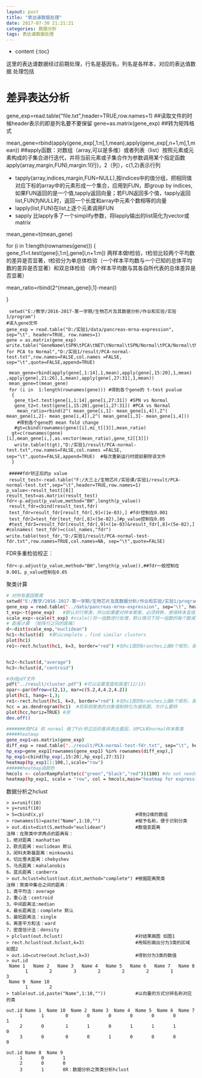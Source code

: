 ```yaml
---
layout: post
title: "表达谱数据处理"
date: 2017-07-30 21:21:21
categories: 数据分析
tags: 表达谱数据处理
---
```


* content
{:toc}


这里的表达谱数据经过前期处理，行名是基因名，列名是各样本，对应的表达值数据
处理包括















# 差异表达分析
gene_exp=read.table("file.txt",header=TRUE,row.names=1) ##读取文件的时候header表示的即是列名要不要保留
gene=as.matrix(gene_exp) ##转为矩阵格式

mean_gene=rbind(apply(gene_exp[,1:n],1,mean),apply(gene_exp[,n+1,m],1,mean))
##apply函数：对数组（array,可以是多维）或者列表（list）按照元素或元素构成的子集合进行迭代，并将当前元素或子集合作为参数调用某个指定函数apply(array,margin,FUN),margin:1(行)，2（列），c(1,2)表示行列

- tapply(array,indices,margin,FUN=NULL),按indices中的值分组，把相同值对应下标的array中的元素形成一个集合，应用到FUN，即group by indices,如果FUN返回的是一个值,tapply返回向量；若FUN返回多个值，tapply返回list,FUN为NULL时，返回一个长度和array中元素个数相等的向量
- lapply(list,FUN)在list上逐个元素调用FUN
- sapply 比lapply多了一个simplify参数，将lapply输出的list简化为vector或matrix

mean_gene=t(mean_gene)

for (i in 1:length(rownames(gene)))
{
    gene_t1=t.test(gene[i,1:n],gene[i,n+1:m]) 两样本做t检验，t检验比较两个平均数的差异是否显著，t检验分为单总体检验（一个样本平均数与一个已知的总体平均数的差异是否显著）和双总体检验（两个样本平均数与其各自所代表的总体差异是否显著）
    
mean_ratio=rbind(2^(mean_gene[i,1]-mean))
    
}

```shell
 setwd("E:/教学/2016-2017-第一学期/生物芯片及其数据分析/作业和实验/实验1/program")
#读入gene文件
gene_exp = read.table("D:/实验1/data/pancreas-mrna-expression", sep="\t", header=TRUE, row.names=1)
gene = as.matrix(gene_exp)
write.table("GeneName\tSPN\tPCA\tNET\tNormal\tSPN/Normal\tPCA/Normal\tNET/Normal\tPvalue for PCA to Normal","D:/实验1/result/PCA-normal-test.txt",row.names=FALSE,col.names =FALSE, sep="\t",quote=FALSE,append=TRUE)   
 
 mean_gene=rbind(apply(gene[,1:14],1,mean),apply(gene[,15:20],1,mean) ,apply(gene[,21:26],1,mean),apply(gene[,27:31],1,mean))
 mean_gene=t(mean_gene)
 for (i in  1:length(rownames(gene))) #得到各个gene的 t-test pvalue
  {
   gene_t1=t.test(gene[i,1:14],gene[i,27:31]) #SPN vs Normal
   gene_t2=t.test(gene[i,15:20],gene[i,27:31]) #PCA vs Normal
    mean_ratio=rbind(2^( mean_gene[i,1]- mean_gene[i,4]),2^( mean_gene[i,2]- mean_gene[i,4]),2^( mean_gene[i,3]- mean_gene[i,4]))
    #得到各个gene的 mean fold change
   #gt=cbind(rownames(gene)[i],mi_t[[3]],mean_ratio)
  gt=c(rownames(gene)[i],mean_gene[i,],as.vector(mean_ratio),gene_t2[[3]])
   write.table(t(gt),"D:/实验1/result/PCA-normal-test.txt",row.names=FALSE,col.names =FALSE, sep="\t",quote=FALSE,append=TRUE)  #每次重新运行时提前删除该文件 
  }
  
 #####fdr矫正后的p value
 result_test<-read.table("F:/大三上/生物芯片/实验课/实验1/result/PCA-normal-test.txt",sep="\t",header=TRUE,row.names=1)
p_value<-result_test[[8]]
result_test=as.matrix(result_test)
fdr<-p.adjust(p_value,method="BH",length(p_value))
 result_fdr=cbind(result_test,fdr)
 test_fdr=result_fdr[result_fdr[,9]<(1e-03),] #fdr控制在0.001
 test_fdr2=test_fdr[test_fdr[,8]<(5e-02),]#p_value控制在0.05
 #test_fdr3=result_fdr[result_fdr[,9]<(1e-03)&result_fdr[,8]<(5e-02),]
#colnames( test_fdr)=c(col_names,"fdr")
write.table(test_fdr,"D:/实验1/result/PCA-normal-test-fdr.txt",row.names=TRUE,col.names=NA, sep="\t",quote=FALSE)
```
FDR多重检验校正：
```
fdr<-p.adjust(p_value,method="BH",length(p_value)),##fdr一般控制在0.001，p_value控制在0.05
```
聚类计算

```bash
# 对所有基因聚类
setwd("E:/教学/2016-2017-第一学期/生物芯片及其数据分析/作业和实验/实验1/program")
gene_exp = read.table("../data/pancreas-mrna-expression", sep="\t", header=TRUE, row.names=1)
t_exp<-t(gene_exp)   #默认对行聚类，所以如果要对样本聚类，必须转秩，使得样本变成矩阵的行
scale_exp<-scale(t_exp) #scale()将一组数进行处理，默认情况下将一组数的每个数减去这组数的平均值后再除以这组数的均方根
# 距离计算 （矩阵行之间的距离）
d<-dist(scale_exp,"euclidean") 
hc1<-hclust(d)  #默认complete 。find similar clusters
plot(hc1)
re1<-rect.hclust(hc1, k=3, border="red") #在hc1图的branches上画k个矩形，各个矩形对应各个簇


hc2<-hclust(d,"average") 
hc3<-hclust(d,"centroid") 

#存成pdf文件
pdf("../result/cluster.pdf") #可以设置宽度和高度(12/13)
opar<-par(mfrow=c(2,1), mar=c(5.2,4,4.2,4.2)) 
plot(hc1, hang=-1,); 
re1<-rect.hclust(hc1, k=3, border="red") #在hc1图的branches上画k个矩形，各个矩形对应各个簇
hcc = as.dendrogram(hc1)  #将系统聚类的对象强制转化为谱系图。为什么要转
plot(hcc,horiz=TRUE) #测
dev.off()

#######用PCA 和 normal 做了fdr矫正后的差异表达基因，对PCA和normal样本聚类
#####heatmap
gene_exp1=as.matrix(gene_exp)
diff_exp = read.table("../result/PCA-normal-test-fdr.txt", sep="\t", header=TRUE, row.names=1)
hp_exp=gene_exp1[rownames(gene_exp1) %in% rownames(diff_exp),] 
hp_exp1=cbind(hp_exp[,15:20],hp_exp[,27:31])
heatmap(hp_exp1[1:100,],scale="row")
######heatmap调颜色
hmcols <- colorRampPalette(c("green","black","red"))(100) #do not needs glots
heatmap(hp_exp1, scale = "row", col = hmcols,main="heatmap for expression data")

```

数据分析之hclust
```
> x=runif(10)            
> y=runif(10)
> S=cbind(x,y)                                  #得到2维的数组
> rownames(S)=paste("Name",1:10,"")             #赋予名称，便于识别分类
> out.dist=dist(S,method="euclidean")           #数值变距离
注释：在聚类中求两点的距离有：
1，绝对距离：manhattan
2，欧氏距离：euclidean 默认
3，闵科夫斯基距离：minkowski
4，切比雪夫距离：chebyshev
5，马氏距离：mahalanobis
6，蓝氏距离：canberra
> out.hclust=hclust(out.dist,method="complete") #根据距离聚类
注释：聚类中集合之间的距离：
1，类平均法：average
2，重心法：centroid
3，中间距离法:median
4，最长距离法：complete 默认
5，最短距离法：single
6，离差平方和法：ward
7，密度估计法：density
> plclust(out.hclust)                           #对结果画图 如图1
> rect.hclust(out.hclust,k=3)                   #用矩形画出分为3类的区域 如图2
> out.id=cutree(out.hclust,k=3)                 #得到分为3类的数值
> out.id
 Name 1   Name 2   Name 3   Name 4   Name 5   Name 6   Name 7   Name 8  
       1        2        3        2        2        2        1        3 
 Name 9  Name 10  
       1        2 
> table(out.id,paste("Name",1:10,""))           #以向量的方式分辨名称对应的类
      
out.id Name 1  Name 10  Name 2  Name 3  Name 4  Name 5  Name 6  Name 7 
     1       1        0       0       0       0       0       0       1
     2       0        1       1       0       1       1       1       0
     3       0        0       0       1       0       0       0       0
      
out.id Name 8  Name 9 
     1       0       1
     2       0       0
     3       1       0R：数据分析之聚类分析hclust
```


